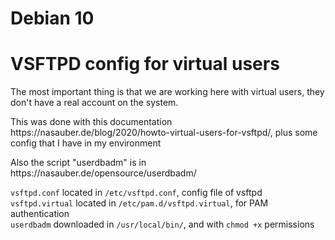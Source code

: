 # Debian 10
<h1>VSFTPD config for virtual users</h1>

<p>The most important thing is that we are working here with virtual users, they don't have a real account on the system.</p>

<p>This was done with this documentation https://nasauber.de/blog/2020/howto-virtual-users-for-vsftpd/, plus some config that I have in my environment</p>
<p>Also the script "userdbadm" is in https://nasauber.de/opensource/userdbadm/</p>


<p>
<code>vsftpd.conf</code> located in <code>/etc/vsftpd.conf</code>, config file of vsftpd<br />
<code>vsftpd.virtual</code> located in <code>/etc/pam.d/vsftpd.virtual</code>, for PAM authentication<br />
<code>userdbadm</code> downloaded in <code>/usr/local/bin/</code>, and with <code>chmod +x</code> permissions<br />
</p>
